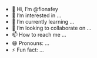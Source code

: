 - 👋 Hi, I’m @fionafey
- 👀 I’m interested in ...
- 🌱 I’m currently learning ...
- 💞️ I’m looking to collaborate on ...
- 📫 How to reach me ...
- 😄 Pronouns: ...
- ⚡ Fun fact: ...

<!---
fionafey/fionafey is a ✨ special ✨ repository because its `README.md` (this file) appears on your GitHub profile.
You can click the Preview link to take a look at your changes.
--->
